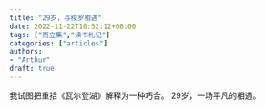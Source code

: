 ```yaml
---
title: "29岁，与梭罗相遇"
date: 2022-11-22T10:52:12+08:00
tags: ["而立集","读书札记"]
categories: ["articles"]
authors:
- "Arthur"
draft: true
---
```


我试图把重拾《瓦尔登湖》解释为一种巧合。
29岁，一场平凡的相遇。
